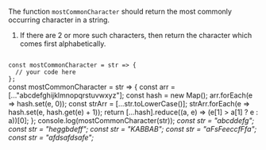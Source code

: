 The function `mostCommonCharacter` should return the most commonly occurring character in a string.

1. If there are 2 or more such characters, then return the character which comes first alphabetically.

<codeblock language="javascript" type="exercise" testMode="multipleInput">
<code>
const mostCommonCharacter = str => {
  // your code here
};
</code>

<solution>
const mostCommonCharacter = str => {
  const arr = [..."abcdefghijklmnopqrstuvwxyz"];
  const hash = new Map();
  arr.forEach(e => hash.set(e, 0));
  const strArr = [...str.toLowerCase()];
  strArr.forEach(e => hash.set(e, hash.get(e) + 1));
  return [...hash].reduce((a, e) => (e[1] > a[1] ? e : a))[0];
};
</solution>

<testcases>
<caller>
console.log(mostCommonCharacter(str));
</caller>
<testcase>
<i>
const str = "abcddefg";
</i>
</testcase>
<testcase>
<i>
const str = "heggbdeff";
</i>
</testcase>
<testcase>
<i>
const str = "KABBAB";
</i>
</testcase>
<testcase>
<i>
const str = "aFsFeeccfFfa";
</i>
</testcase>
<testcase>
<i>
const str = "afdsafdsafe";
</i>
</testcase>
</testcases>
</codeblock>